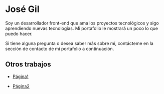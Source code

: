 # José Gil

Soy un desarrollador front-end que ama los proyectos tecnológicos y sigo aprendiendo nuevas tecnologías. Mi portafolio le mostrará un poco lo que puedo hacer.

Si tiene alguna pregunta o desea saber más sobre mí, contácteme en la sección de contacto de mi portafolio a continuación.

## Otros trabajos
* [Página1](https://#/)

* [Página2](https://#/)
